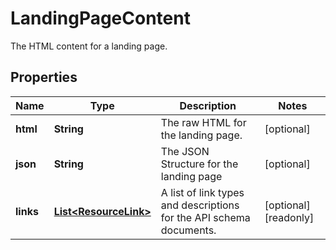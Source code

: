 

# LandingPageContent

The HTML content for a landing page.

## Properties

| Name | Type | Description | Notes |
|------------ | ------------- | ------------- | -------------|
|**html** | **String** | The raw HTML for the landing page. |  [optional] |
|**json** | **String** | The JSON Structure for the landing page |  [optional] |
|**links** | [**List&lt;ResourceLink&gt;**](ResourceLink.md) | A list of link types and descriptions for the API schema documents. |  [optional] [readonly] |



